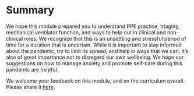 # Summary

We hope this module prepared you to understand PPE practice, triaging, mechanical ventilator function, and ways to help out in clinical and non-clinical roles. We recognize that this is an unsettling and stressful period of time for a duration that is uncertain. While it is important to stay informed about the pandemic, try to limit its spread, and help in ways that we can, it’s also of great importance not to disregard our own wellbeing. We hope our suggestions on how to manage anxiety and promote self-care during this pandemic are helpful.

We welcome your feedback on this module, and on the curriculum overall.  Please share it [here](https://docs.google.com/forms/d/e/1FAIpQLSdZGYWkx5AVaYUIxCwvQmI75Vu6jVOHkinhDHr_XbrQq4WMTg/viewform).  


